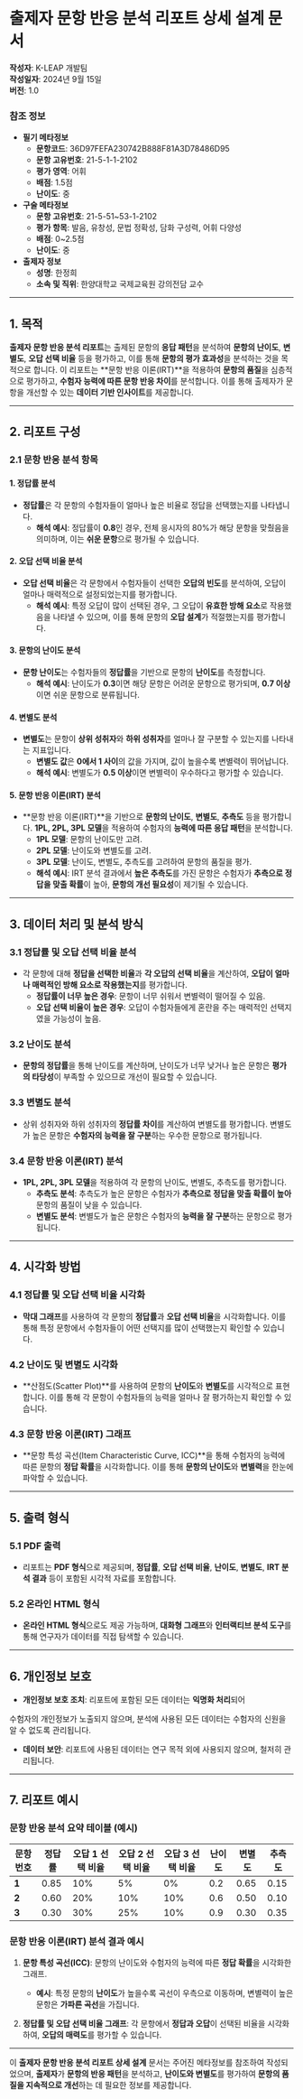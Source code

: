 # **출제자 문항 반응 분석 리포트 상세 설계 문서**

**작성자**: K-LEAP 개발팀  
**작성일자**: 2024년 9월 15일  
**버전**: 1.0

### **참조 정보**
- **필기 메타정보**
  - **문항코드**: 36D97FEFA230742B888F81A3D78486D95
  - **문항 고유번호**: 21-5-1-1-2102
  - **평가 영역**: 어휘
  - **배점**: 1.5점
  - **난이도**: 중  
- **구술 메타정보**
  - **문항 고유번호**: 21-5-51~53-1-2102
  - **평가 항목**: 발음, 유창성, 문법 정확성, 담화 구성력, 어휘 다양성
  - **배점**: 0~2.5점
  - **난이도**: 중
- **출제자 정보**
  - **성명**: 한정희
  - **소속 및 직위**: 한양대학교 국제교육원 강의전담 교수

---

## **1. 목적**

**출제자 문항 반응 분석 리포트**는 출제된 문항의 **응답 패턴**을 분석하여 **문항의 난이도**, **변별도**, **오답 선택 비율** 등을 평가하고, 이를 통해 **문항의 평가 효과성**을 분석하는 것을 목적으로 합니다. 이 리포트는 **문항 반응 이론(IRT)**을 적용하여 **문항의 품질**을 심층적으로 평가하고, **수험자 능력에 따른 문항 반응 차이**를 분석합니다. 이를 통해 출제자가 문항을 개선할 수 있는 **데이터 기반 인사이트**를 제공합니다.

---

## **2. 리포트 구성**

### 2.1 **문항 반응 분석 항목**

#### **1. 정답률 분석**
- **정답률**은 각 문항의 수험자들이 얼마나 높은 비율로 정답을 선택했는지를 나타냅니다.
  - **해석 예시**: 정답률이 **0.8**인 경우, 전체 응시자의 80%가 해당 문항을 맞췄음을 의미하며, 이는 **쉬운 문항**으로 평가될 수 있습니다.

#### **2. 오답 선택 비율 분석**
- **오답 선택 비율**은 각 문항에서 수험자들이 선택한 **오답의 빈도**를 분석하여, 오답이 얼마나 매력적으로 설정되었는지를 평가합니다.
  - **해석 예시**: 특정 오답이 많이 선택된 경우, 그 오답이 **유효한 방해 요소**로 작용했음을 나타낼 수 있으며, 이를 통해 문항의 **오답 설계**가 적절했는지를 평가합니다.

#### **3. 문항의 난이도 분석**
- **문항 난이도**는 수험자들의 **정답률**을 기반으로 문항의 **난이도**를 측정합니다.
  - **해석 예시**: 난이도가 **0.3**이면 해당 문항은 어려운 문항으로 평가되며, **0.7 이상**이면 쉬운 문항으로 분류됩니다.

#### **4. 변별도 분석**
- **변별도**는 문항이 **상위 성취자**와 **하위 성취자**를 얼마나 잘 구분할 수 있는지를 나타내는 지표입니다.
  - **변별도 값**은 **0에서 1 사이**의 값을 가지며, 값이 높을수록 변별력이 뛰어납니다.
  - **해석 예시**: 변별도가 **0.5 이상**이면 변별력이 우수하다고 평가할 수 있습니다.

#### **5. 문항 반응 이론(IRT) 분석**
- **문항 반응 이론(IRT)**을 기반으로 **문항의 난이도**, **변별도**, **추측도** 등을 평가합니다. **1PL, 2PL, 3PL 모델**을 적용하여 수험자의 **능력에 따른 응답 패턴**을 분석합니다.
  - **1PL 모델**: 문항의 난이도만 고려.
  - **2PL 모델**: 난이도와 변별도를 고려.
  - **3PL 모델**: 난이도, 변별도, 추측도를 고려하여 문항의 품질을 평가.
  - **해석 예시**: IRT 분석 결과에서 **높은 추측도**를 가진 문항은 수험자가 **추측으로 정답을 맞출 확률**이 높아, **문항의 개선 필요성**이 제기될 수 있습니다.

---

## **3. 데이터 처리 및 분석 방식**

### 3.1 **정답률 및 오답 선택 비율 분석**
- 각 문항에 대해 **정답을 선택한 비율**과 **각 오답의 선택 비율**을 계산하여, **오답이 얼마나 매력적인 방해 요소로 작용했는지**를 평가합니다.
  - **정답률이 너무 높은 경우**: 문항이 너무 쉬워서 변별력이 떨어질 수 있음.
  - **오답 선택 비율이 높은 경우**: 오답이 수험자들에게 혼란을 주는 매력적인 선택지였을 가능성이 높음.

### 3.2 **난이도 분석**
- **문항의 정답률**을 통해 난이도를 계산하며, 난이도가 너무 낮거나 높은 문항은 **평가의 타당성**이 부족할 수 있으므로 개선이 필요할 수 있습니다.

### 3.3 **변별도 분석**
- 상위 성취자와 하위 성취자의 **정답률 차이**를 계산하여 변별도를 평가합니다. 변별도가 높은 문항은 **수험자의 능력을 잘 구분**하는 우수한 문항으로 평가됩니다.

### 3.4 **문항 반응 이론(IRT) 분석**
- **1PL, 2PL, 3PL 모델**을 적용하여 각 문항의 난이도, 변별도, 추측도를 평가합니다.
  - **추측도 분석**: 추측도가 높은 문항은 수험자가 **추측으로 정답을 맞출 확률이 높아** 문항의 품질이 낮을 수 있습니다.
  - **변별도 분석**: 변별도가 높은 문항은 수험자의 **능력을 잘 구분**하는 문항으로 평가됩니다.

---

## **4. 시각화 방법**

### 4.1 **정답률 및 오답 선택 비율 시각화**
- **막대 그래프**를 사용하여 각 문항의 **정답률**과 **오답 선택 비율**을 시각화합니다. 이를 통해 특정 문항에서 수험자들이 어떤 선택지를 많이 선택했는지 확인할 수 있습니다.

### 4.2 **난이도 및 변별도 시각화**
- **산점도(Scatter Plot)**를 사용하여 문항의 **난이도**와 **변별도**를 시각적으로 표현합니다. 이를 통해 각 문항이 수험자들의 능력을 얼마나 잘 평가하는지 확인할 수 있습니다.

### 4.3 **문항 반응 이론(IRT) 그래프**
- **문항 특성 곡선(Item Characteristic Curve, ICC)**을 통해 수험자의 능력에 따른 문항의 **정답 확률**을 시각화합니다. 이를 통해 **문항의 난이도**와 **변별력**을 한눈에 파악할 수 있습니다.

---

## **5. 출력 형식**

### 5.1 **PDF 출력**
- 리포트는 **PDF 형식**으로 제공되며, **정답률**, **오답 선택 비율**, **난이도**, **변별도**, **IRT 분석 결과** 등이 포함된 시각적 자료를 포함합니다.

### 5.2 **온라인 HTML 형식**
- **온라인 HTML 형식**으로도 제공 가능하며, **대화형 그래프**와 **인터랙티브 분석 도구**를 통해 연구자가 데이터를 직접 탐색할 수 있습니다.

---

## **6. 개인정보 보호**

- **개인정보 보호 조치**: 리포트에 포함된 모든 데이터는 **익명화 처리**되어

 수험자의 개인정보가 노출되지 않으며, 분석에 사용된 모든 데이터는 수험자의 신원을 알 수 없도록 관리됩니다.
- **데이터 보안**: 리포트에 사용된 데이터는 연구 목적 외에 사용되지 않으며, 철저히 관리됩니다.

---

## **7. 리포트 예시**

### **문항 반응 분석 요약 테이블 (예시)**

| 문항 번호 | 정답률 | 오답 1 선택 비율 | 오답 2 선택 비율 | 오답 3 선택 비율 | 난이도 | 변별도 | 추측도 |
|-----------|--------|------------------|------------------|------------------|--------|--------|--------|
| **1**     | 0.85   | 10%              | 5%               | 0%               | 0.2    | 0.65   | 0.15   |
| **2**     | 0.60   | 20%              | 10%              | 10%              | 0.6    | 0.50   | 0.10   |
| **3**     | 0.30   | 30%              | 25%              | 10%              | 0.9    | 0.30   | 0.35   |

### **문항 반응 이론(IRT) 분석 결과 예시**

1. **문항 특성 곡선(ICC)**: 문항의 난이도와 수험자의 능력에 따른 **정답 확률**을 시각화한 그래프.
   - **예시**: 특정 문항의 **난이도**가 높을수록 곡선이 우측으로 이동하며, 변별력이 높은 문항은 **가파른 곡선**을 가집니다.

2. **정답률 및 오답 선택 비율 그래프**: 각 문항에서 **정답과 오답**이 선택된 비율을 시각화하여, **오답의 매력도**를 평가할 수 있습니다.

---

이 **출제자 문항 반응 분석 리포트 상세 설계** 문서는 주어진 메타정보를 참조하여 작성되었으며, **출제자**가 **문항의 반응 패턴**을 분석하고, **난이도와 변별도**를 평가하여 **문항의 품질을 지속적으로 개선**하는 데 필요한 정보를 제공합니다.